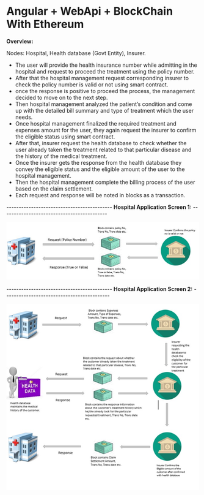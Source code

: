 # Angular + WebApi + BlockChain With Ethereum

**Overview:**

Nodes: Hospital, Health database (Govt Entity), Insurer.

- The user will provide the health insurance number while admitting in the hospital and request to proceed the treatment using the policy number.
 - After that the hospital management request corresponding insurer to check the policy number is valid or not using smart contract. 
 - once the response is positive to proceed the process, the management decided to move on to the next step. 
 - Then hospital management analyzed the patient’s condition and come up with the detailed bill summary and type of treatment which the user needs.  
 - Once hospital management finalized the required treatment and expenses amount for the user, they again request the insurer to confirm the eligible status using smart contract. 
 - After that, insurer request the health database to check whether the user already taken the treatment related to that particular disease and the history of the medical treatment. 
 - Once the insurer gets the response from the health database they convey the eligible status and the eligible amount of the user to the hospital management. 
 - Then the hospital management complete the billing process of the user based on the claim settlement.
 - Each request and response will be noted in blocks as a transaction.
 
 ------------------------------------------- **Hospital Application Screen 1:** -------------------------------------------
 
   <a><img src="https://github.com/THIRUMALAIVASAN9245/Angular-WebApi-BlockChainWithEthereum/blob/master/BlockChain_Screen1.jpg"/></a>
 
 ------------------------------------------- **Hospital Application Screen 2:** -------------------------------------------
 
   <a><img src="https://github.com/THIRUMALAIVASAN9245/Angular-WebApi-BlockChainWithEthereum/blob/master/BlockChain_Screen2.jpg"/></a>
